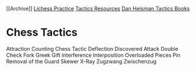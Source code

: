 [[Archive]]
[Lichess Practice](https://lichess.org/practice)
[Tactics Resources](https://www.reddit.com/r/chess/wiki/resources#wiki_tactics)
[Dan Heisman Tactics Books](https://www.danheisman.com/recommended-book-lists.html)

# Chess Tactics
Attraction
Counting Chess Tactic
Deflection
Discovered Attack
Double Check
Fork
Greek Gift
Interference
Interposition
Overloaded Pieces
Pin
Removal of the Guard
Skewer
X-Ray
Zugzwang
Zwischenzug
